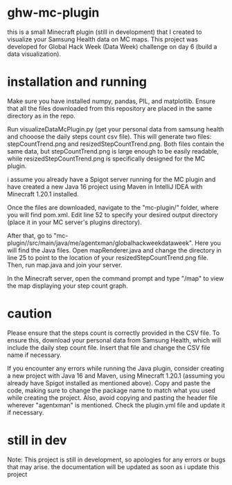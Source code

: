 # ghw-mc-plugin
this is a small Minecraft plugin (still in development) that I created to visualize your Samsung Health data on MC maps. This project was developed for Global Hack Week (Data Week) challenge on day 6 (build a data visualization).



# installation and running
Make sure you have installed numpy, pandas, PIL, and matplotlib. Ensure that all the files downloaded from this repository are placed in the same directory as in the repo.

Run visualizeDataMcPlugin.py (get your personal data from samsung health and chooose the daily steps count csv file). This will generate two files: stepCountTrend.png and resizedStepCountTrend.png. Both files contain the same data, but stepCountTrend.png is large enough to be easily readable, while resizedStepCountTrend.png is specifically designed for the MC plugin.

i assume you already have a Spigot server running for the MC plugin and have created a new Java 16 project using Maven in IntelliJ IDEA with Minecraft 1.20.1 installed.

Once the files are downloaded, navigate to the "mc-plugin/" folder, where you will find pom.xml. Edit line 52 to specify your desired output directory (place it in your MC server's plugins directory).

After that, go to "mc-plugin//src/main/java/me/agentxman/globalhackweekdataweek". Here you will find the Java files. Open mapRenderer.java and change the directory in line 25 to point to the location of your resizedStepCountTrend.png file. Then, run map.java and join your server.

In the Minecraft server, open the command prompt and type "/map" to view the map displaying your step count graph.



# caution
Please ensure that the steps count is correctly provided in the CSV file. To ensure this, download your personal data from Samsung Health, which will include the daily step count file. Insert that file and change the CSV file name if necessary.

If you encounter any errors while running the Java plugin, consider creating a new project with Java 16 and Maven, using Minecraft 1.20.1 (assuming you already have Spigot installed as mentioned above). Copy and paste the code, making sure to change the package name to match what you used while creating the project. Also, avoid copying and pasting the header file wherever "agentxman" is mentioned. Check the plugin.yml file and update it if necessary.



# still in dev
Note: This project is still in development, so apologies for any errors or bugs that may arise. the documentation will be updated as soon as i update this project
